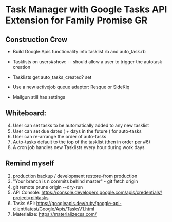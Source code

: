 # Task Manager with Google Tasks API Extension for Family Promise GR

## Construction Crew
- Build Google:Apis functionality into tasklist.rb and auto_task.rb
- Tasklists on users#show:
-- should allow a user to trigger the autotask creation
- Tasklists get auto_tasks_created? set

- Use a new activejob queue adaptor: Resque or SideKiq

- Mailgun still has settings

## Whiteboard:
4. User can set tasks to be automatically added to any new tasklist
5. User can set due dates ( + days in the future ) for auto-tasks
6. User can re-arrange the order of auto-tasks
7. Auto-tasks default to the top of the tasklist (then in order per #6)
8. A cron job handles new Tasklists every hour during work days


## Remind myself
2. production backup / development restore-from production
3. "Your branch is n commits behind master" - git fetch origin
4. git remote prune origin --dry-run
5. API Console: https://console.developers.google.com/apis/credentials?project=pihtasks
5. Tasks API: https://googleapis.dev/ruby/google-api-client/latest/Google/Apis/TasksV1.html
6. Materialize: https://materializecss.com/
